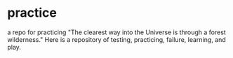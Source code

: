 # practice
a repo for practicing
"The clearest way into the Universe is through a forest wilderness."
Here is a repository of testing, practicing, failure, learning, and play.
